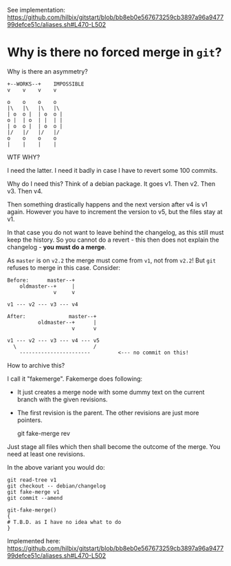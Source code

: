 See implementation: https://github.com/hilbix/gitstart/blob/bb8eb0e567673259cb3897a96a947799defce51c/aliases.sh#L470-L502

# Why is there no forced merge in `git`?

Why is there an asymmetry?

```
+--WORKS--+    IMPOSSIBLE
v    v    v    v

o    o    o    o
|\   |\   |\   |\
| o  o |  | o  o |
o |  | o  | |  | |
| o  o |  | o  o |
|/   |/   |/   |/
o    o    o    o
|    |    |    |
```

WTF WHY?

I need the latter.  I need it badly in case I have to revert some 100 commits.

Why do I need this?  Think of a debian package.  It goes v1.  Then v2.  Then v3.  Then v4.

Then something drastically happens and the next version after v4 is v1 again.
However you have to increment the version to v5, but the files stay at v1.

In that case you do not want to leave behind the changelog, as this still must keep the history.
So you cannot do a revert - this then does not explain the changelog - **you must do a merge**.

As `master` is on `v2.2` the merge must come from `v1`, not from `v2.2`!
But `git` refuses to merge in this case.  Consider:

```
Before:      master--+
    oldmaster--+     |
               v     v
               
v1 --- v2 --- v3 --- v4

After:              master--+
          oldmaster--+      |
                     v      v
                     
v1 --- v2 --- v3 --- v4 --- v5
  \                         /
    -----------------------         <--- no commit on this!
```

How to archive this?

I call it "fakemerge".  Fakemerge does following:

- It just creates a merge node with some dummy text on the current branch with the given revisions.
- The first revision is the parent.  The other revisions are just more pointers.

    git fake-merge rev

Just stage all files which then shall become the outcome of the merge.  You need at least one revisions.

In the above variant you would do:

    git read-tree v1
    git checkout -- debian/changelog
    git fake-merge v1
    git commit --amend

```
git-fake-merge()
{
# T.B.D. as I have no idea what to do
}
```

Implemented here: https://github.com/hilbix/gitstart/blob/bb8eb0e567673259cb3897a96a947799defce51c/aliases.sh#L470-L502
